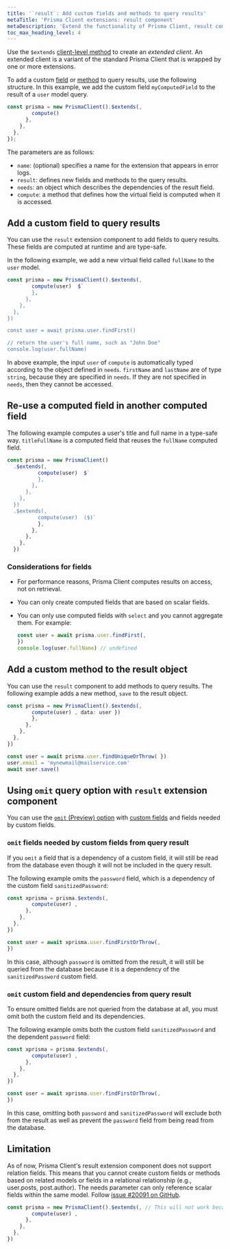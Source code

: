 ```yaml
---
title: '`result`: Add custom fields and methods to query results'
metaTitle: 'Prisma Client extensions: result component'
metaDescription: 'Extend the functionality of Prisma Client, result component'
toc_max_heading_level: 4
---
```


Use the `$extends` [client-level method](/orm/reference/prisma-client-reference#client-methods) to create an _extended client_. An extended client is a variant of the standard Prisma Client that is wrapped by one or more extensions.

To add a custom [field](#add-a-custom-field-to-query-results) or [method](#add-a-custom-method-to-the-result-object) to query results, use the following structure. In this example, we add the custom field `myComputedField` to the result of a `user` model query.

```ts
const prisma = new PrismaClient().$extends(,
        compute() 
      },
    },
  },
});
```

The parameters are as follows:

- `name`: (optional) specifies a name for the extension that appears in error logs.
- `result`: defines new fields and methods to the query results.
- `needs`: an object which describes the dependencies of the result field.
- `compute`: a method that defines how the virtual field is computed when it is accessed.

## Add a custom field to query results

You can use the `result` extension component to add fields to query results. These fields are computed at runtime and are type-safe.

In the following example, we add a new virtual field called `fullName` to the `user` model.

```ts
const prisma = new PrismaClient().$extends(,
        compute(user)  $`
        },
      },
    },
  },
})

const user = await prisma.user.findFirst()

// return the user's full name, such as "John Doe"
console.log(user.fullName)
```

In above example, the input `user` of `compute` is automatically typed according to the object defined in `needs`. `firstName` and `lastName` are of type `string`, because they are specified in `needs`. If they are not specified in `needs`, then they cannot be accessed.

## Re-use a computed field in another computed field

The following example computes a user's title and full name in a type-safe way. `titleFullName` is a computed field that reuses the `fullName` computed field.

```ts
const prisma = new PrismaClient()
  .$extends(,
          compute(user)  $`
          },
        },
      },
    },
  })
  .$extends(,
          compute(user)  ($)`
          },
        },
      },
    },
  })
```

### Considerations for fields

- For performance reasons, Prisma Client computes results on access, not on retrieval.
- You can only create computed fields that are based on scalar fields.
- You can only use computed fields with `select` and you cannot aggregate them. For example:

  ```ts
  const user = await prisma.user.findFirst(,
  })
  console.log(user.fullName) // undefined
  ```

## Add a custom method to the result object

You can use the `result` component to add methods to query results. The following example adds a new method, `save` to the result object.

```ts
const prisma = new PrismaClient().$extends(,
        compute(user) , data: user })
        },
      },
    },
  },
})

const user = await prisma.user.findUniqueOrThrow( })
user.email = 'mynewmail@mailservice.com'
await user.save()
```

## Using `omit` query option with `result` extension component

You can use the [`omit` (Preview) option](/orm/reference/prisma-client-reference#omit) with [custom fields](#add-a-custom-field-to-query-results) and fields needed by custom fields.

### `omit` fields needed by custom fields from query result

If you `omit` a field that is a dependency of a custom field, it will still be read from the database even though it will not be included in the query result.

The following example omits the `password` field, which is a dependency of the custom field `sanitizedPassword`:

```ts
const xprisma = prisma.$extends(,
        compute(user) ,
      },
    },
  },
})

const user = await xprisma.user.findFirstOrThrow(,
})
```

In this case, although `password` is omitted from the result, it will still be queried from the database because it is a dependency of the `sanitizedPassword` custom field.

### `omit` custom field and dependencies from query result

To ensure omitted fields are not queried from the database at all, you must omit both the custom field and its dependencies.

The following example omits both the custom field `sanitizedPassword` and the dependent `password` field:

```ts
const xprisma = prisma.$extends(,
        compute(user) ,
      },
    },
  },
})

const user = await xprisma.user.findFirstOrThrow(,
})
```
In this case, omitting both `password` and `sanitizedPassword` will exclude both from the result as well as prevent the `password` field from being read from the database.

## Limitation
As of now, Prisma Client's result extension component does not support relation fields. This means that you cannot create custom fields or methods based on related models or fields in a relational relationship (e.g., user.posts, post.author). The needs parameter can only reference scalar fields within the same model. Follow [issue #20091 on GitHub](https://github.com/prisma/prisma/issues/20091).

```ts
const prisma = new PrismaClient().$extends(, // This will not work because posts is a relation field
        compute(user) ,
      },
    },
  },
})
```
